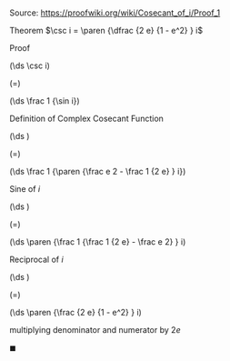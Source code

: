 # 

Source: https://proofwiki.org/wiki/Cosecant_of_i/Proof_1

Theorem
$\csc i = \paren {\dfrac {2 e} {1 - e^2} } i$


Proof













\(\ds \csc i\)

\(=\)







\(\ds \frac 1 {\sin i}\)





Definition of Complex Cosecant Function














\(\ds \)

\(=\)







\(\ds \frac 1 {\paren {\frac e 2 - \frac 1 {2 e} } i}\)





Sine of $i$














\(\ds \)

\(=\)







\(\ds \paren {\frac 1 {\frac 1 {2 e} - \frac e 2} } i\)





Reciprocal of $i$














\(\ds \)

\(=\)







\(\ds \paren {\frac {2 e} {1 - e^2} } i\)





multiplying denominator and numerator by $2 e$



$\blacksquare$





